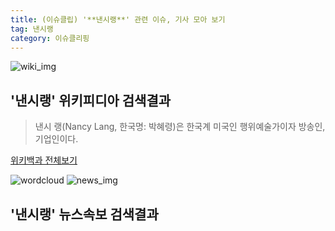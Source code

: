 ```yaml
---
title: (이슈클립) '**낸시랭**' 관련 이슈, 기사 모아 보기
tag: 낸시랭
category: 이슈클리핑
---
```

![wiki_img](https://user-images.githubusercontent.com/42597476/44503234-41136a80-a6d0-11e8-9071-6fc6418eafe4.png)
## **'**낸시랭**'** 위키피디아 검색결과
>낸시 랭(Nancy Lang, 한국명: 박혜령)은 한국계 미국인 행위예술가이자 방송인, 기업인이다.

<a href="https://ko.wikipedia.org/wiki/낸시랭" target="_blank">위키백과 전체보기</a>

![wordcloud](https://s3.ap-northeast-2.amazonaws.com/lyrics101-wordcloud/2018-10-05-1538669745.png)
![news_img](https://user-images.githubusercontent.com/42597476/44507050-1206f400-a6e4-11e8-8d98-7ffbfebb353f.png)
## **'**낸시랭**'** 뉴스속보 검색결과

